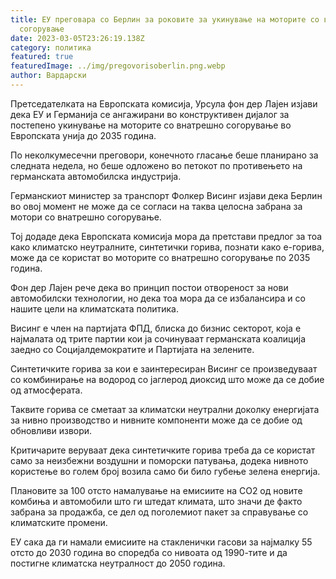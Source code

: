 ```yaml
---
title: ЕУ преговара со Берлин за роковите за укинување на моторите со внатрешно
  согорување
date: 2023-03-05T23:26:19.138Z
category: политика
featured: true
featuredImage: ../img/pregovorisoberlin.png.webp
author: Вардарски
---
```


Претседателката на Европската комисија, Урсула фон дер Лајен изјави дека ЕУ и Германија се ангажирани во конструктивен дијалог за постепено укинување на моторите со внатрешно согорување во Европската унија до 2035 година.

По неколкумесечни преговори, конечното гласање беше планирано за следната недела, но беше одложено во петокот по противењето на германската автомобилска индустрија.

Германскиот министер за транспорт Фолкер Висинг изјави дека Берлин во овој момент не може да се согласи на таква целосна забрана за мотори со внатрешно согорување.

Тој додаде дека Европската комисија мора да претстави предлог за тоа како климатско неутралните, синтетички горива, познати како е-горива, може да се користат во моторите со внатрешно согорување по 2035 година.

Фон дер Лајен рече дека во принцип постои отвореност за нови автомобилски технологии, но дека тоа мора да се избалансира и со нашите цели на климатската политика.

Висинг е член на партијата ФПД, блиска до бизнис секторот, која е најмалата од трите партии кои ја сочинуваат германската коалиција заедно со Социјалдемократите и Партијата на зелените.

Синтетичките горива за кои е заинтересиран Висинг се произведуваат со комбинирање на водород со јаглерод диоксид што може да се добие од атмосферата.

Таквите горива се сметаат за климатски неутрални доколку енергијата за нивно производство и нивните компоненти може да се добие од обновливи извори.

Критичарите веруваат дека синтетичките горива треба да се користат само за неизбежни воздушни и поморски патувања, додека нивното користење во голем број возила само би било губење зелена енергија.

Плановите за 100 отсто намалување на емисиите на CO2 од новите комбиња и автомобили што ги штедат климата, што значи де факто забрана за продажба, се дел од поголемиот пакет за справување со климатските промени.

ЕУ сака да ги намали емисиите на стакленички гасови за најмалку 55 отсто до 2030 година во споредба со нивоата од 1990-тите и да постигне климатска неутралност до 2050 година.
